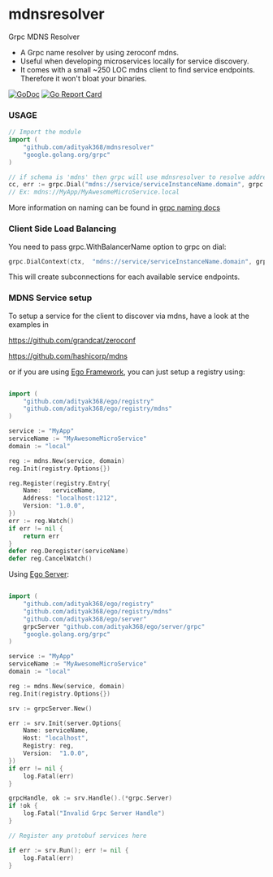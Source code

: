 # mdnsresolver

Grpc MDNS Resolver

- A Grpc name resolver by using zeroconf mdns.
- Useful when developing microservices locally for service discovery.
- It comes with a small ~250 LOC mdns client to find service endpoints. Therefore it won't bloat your binaries.

[![GoDoc](http://img.shields.io/badge/go-documentation-blue.svg?style=flat-square)](https://godoc.org/github.com/adityak368/mdnsresolver) [![Go Report Card](https://goreportcard.com/badge/github.com/adityak368/mdnsresolver)](https://goreportcard.com/report/github.com/adityak368/mdnsresolver)

### USAGE

```go
// Import the module
import (
    "github.com/adityak368/mdnsresolver"
    "google.golang.org/grpc"
)

// if schema is 'mdns' then grpc will use mdnsresolver to resolve addresses
cc, err := grpc.Dial("mdns://service/serviceInstanceName.domain", grpc.WithResolvers(mdnsresolver.NewBuilder()))
// Ex: mdns://MyApp/MyAwesomeMicroService.local
```

More information on naming can be found in [grpc naming docs](https://github.com/grpc/grpc/blob/master/doc/naming.md)

### Client Side Load Balancing

You need to pass grpc.WithBalancerName option to grpc on dial:

```go
grpc.DialContext(ctx,  "mdns://service/serviceInstanceName.domain", grpc.WithResolvers(mdnsresolver.NewBuilder()), grpc.WithBalancerName("round_robin"), grpc.WithInsecure())
```

This will create subconnections for each available service endpoints.

### MDNS Service setup

To setup a service for the client to discover via mdns, have a look at the examples in

https://github.com/grandcat/zeroconf

https://github.com/hashicorp/mdns

or if you are using [Ego Framework](https://github.com/adityak368/ego), you can just setup a registry using:

```go

import (
	"github.com/adityak368/ego/registry"
	"github.com/adityak368/ego/registry/mdns"
)

service := "MyApp"
serviceName := "MyAwesomeMicroService"
domain := "local"

reg := mdns.New(service, domain)
reg.Init(registry.Options{})

reg.Register(registry.Entry{
    Name:   serviceName,
    Address: "localhost:1212",
    Version: "1.0.0",
})
err := reg.Watch()
if err != nil {
    return err
}
defer reg.Deregister(serviceName)
defer reg.CancelWatch()

```

Using [Ego Server](https://github.com/adityak368/ego/server):

```go

import (
    "github.com/adityak368/ego/registry"
    "github.com/adityak368/ego/registry/mdns"
    "github.com/adityak368/ego/server"
    grpcServer "github.com/adityak368/ego/server/grpc"
    "google.golang.org/grpc"
)

service := "MyApp"
serviceName := "MyAwesomeMicroService"
domain := "local"

reg := mdns.New(service, domain)
reg.Init(registry.Options{})

srv := grpcServer.New()

err := srv.Init(server.Options{
    Name: serviceName,
    Host: "localhost",
    Registry: reg,
    Version:  "1.0.0",
})
if err != nil {
    log.Fatal(err)
}

grpcHandle, ok := srv.Handle().(*grpc.Server)
if !ok {
    log.Fatal("Invalid Grpc Server Handle")
}

// Register any protobuf services here

if err := srv.Run(); err != nil {
    log.Fatal(err)
}

```
